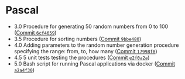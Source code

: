 # Pascal

- 3.0 Procedure for generating 50 random numbers from 0 to 100 ([Commit `6cf4659`](https://github.com/vkazakevich/projektowanie-obiektowe/commit/6cf465993aba1a25efe1f61ee3910838f9ba769b))
- 3.5 Procedure for sorting numbers ([Commit `9bbe480`](https://github.com/vkazakevich/projektowanie-obiektowe/commit/9bbe480f72d4aba8f3c99ced34b4fd2b7338e6ad))
- 4.0 Adding parameters to the random number generation procedure specifying the range: from, to, how many ([Commit `17998f8`](https://github.com/vkazakevich/projektowanie-obiektowe/commit/17998f84ebc4c966342febc38b45e033b824f668))
- 4.5 5 unit tests testing the procedures ([Commit `e2f0a2a`](https://github.com/vkazakevich/projektowanie-obiektowe/commit/e2f0a2a4c42811042094522d1eed8ab1bde0d541))
- 5.0 Bash script for running Pascal applications via docker ([Commit `a2a4f30`](https://github.com/vkazakevich/projektowanie-obiektowe/commit/a2a4f3088a04187425067c720114bfcd46f0396b))